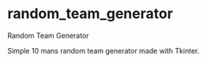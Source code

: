 # random_team_generator
Random Team Generator

Simple 10 mans random team generator made with Tkinter.
